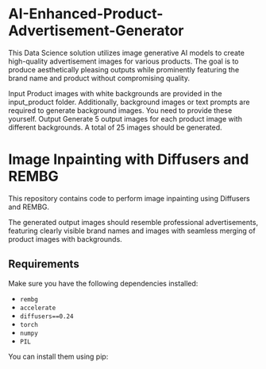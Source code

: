 # AI-Enhanced-Product-Advertisement-Generator
This Data Science solution utilizes image generative AI models to create high-quality advertisement images for various products. The goal is to produce aesthetically pleasing outputs while prominently featuring the brand name and product without compromising quality.

Input
Product images with white backgrounds are provided in the input_product folder. Additionally, background images or text prompts are required to generate background images. You need to provide these yourself.
Output
Generate 5 output images for each product image with different backgrounds. A total of 25 images should be generated.
# Image Inpainting with Diffusers and REMBG


This repository contains code to perform image inpainting using Diffusers and REMBG.

The generated output images should resemble professional advertisements, featuring clearly visible brand names and images with seamless merging of product images with backgrounds.

## Requirements

Make sure you have the following dependencies installed:

- `rembg`
- `accelerate`
- `diffusers==0.24`
- `torch`
- `numpy`
- `PIL`

You can install them using pip:


